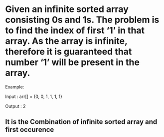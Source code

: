# Given an infinite sorted array consisting 0s and 1s. The problem is to find the index of first ‘1’ in that array. As the array is infinite, therefore it is guaranteed that number ‘1’ will be present in the array.

Example:

Input : arr[] = {0, 0, 1, 1, 1, 1} 

Output : 2

## It is the Combination of infinite sorted array and first occurence